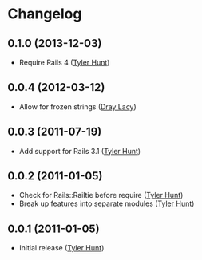 # Changelog

## 0.1.0 (2013-12-03)

  * Require Rails 4 ([Tyler Hunt][tylerhunt])

## 0.0.4 (2012-03-12)

  * Allow for frozen strings ([Dray Lacy][omghax])

## 0.0.3 (2011-07-19)

  * Add support for Rails 3.1 ([Tyler Hunt][tylerhunt])

## 0.0.2 (2011-01-05)

  * Check for Rails::Railtie before require ([Tyler Hunt][tylerhunt])
  * Break up features into separate modules ([Tyler Hunt][tylerhunt])

## 0.0.1 (2011-01-05)

  * Initial release ([Tyler Hunt][tylerhunt])

[tylerhunt]: https://github.com/tylerhunt
[omghax]: https://github.com/omghax
